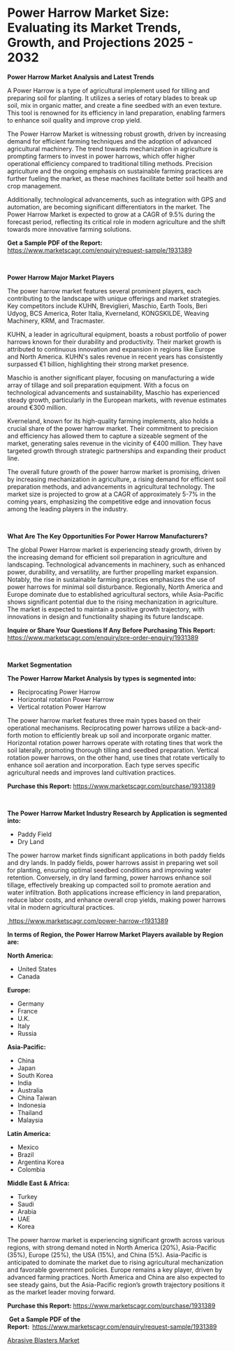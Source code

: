<p><h1>Power Harrow Market Size: Evaluating its Market Trends, Growth, and Projections 2025 - 2032</h1></p><p><strong>Power Harrow Market Analysis and Latest Trends</strong></p>
<p><p>A Power Harrow is a type of agricultural implement used for tilling and preparing soil for planting. It utilizes a series of rotary blades to break up soil, mix in organic matter, and create a fine seedbed with an even texture. This tool is renowned for its efficiency in land preparation, enabling farmers to enhance soil quality and improve crop yield.</p><p>The Power Harrow Market is witnessing robust growth, driven by increasing demand for efficient farming techniques and the adoption of advanced agricultural machinery. The trend towards mechanization in agriculture is prompting farmers to invest in power harrows, which offer higher operational efficiency compared to traditional tilling methods. Precision agriculture and the ongoing emphasis on sustainable farming practices are further fueling the market, as these machines facilitate better soil health and crop management.</p><p>Additionally, technological advancements, such as integration with GPS and automation, are becoming significant differentiators in the market. The Power Harrow Market is expected to grow at a CAGR of 9.5% during the forecast period, reflecting its critical role in modern agriculture and the shift towards more innovative farming solutions.</p></p>
<p><strong>Get a Sample PDF of the Report:&nbsp;</strong> <a href="https://www.marketscagr.com/enquiry/request-sample/1931389?utm_campaign=2320&utm_medium=2&utm_source=Github&utm_content=ia&utm_term=16022025&utm_id=power-harrow">https://www.marketscagr.com/enquiry/request-sample/1931389</a></p>
<p>&nbsp;</p>
<p><strong>Power Harrow Major Market Players</strong></p>
<p><p>The power harrow market features several prominent players, each contributing to the landscape with unique offerings and market strategies. Key competitors include KUHN, Breviglieri, Maschio, Earth Tools, Beri Udyog, BCS America, Roter Italia, Kverneland, KONGSKILDE, Weaving Machinery, KRM, and Tracmaster. </p><p>KUHN, a leader in agricultural equipment, boasts a robust portfolio of power harrows known for their durability and productivity. Their market growth is attributed to continuous innovation and expansion in regions like Europe and North America. KUHN's sales revenue in recent years has consistently surpassed €1 billion, highlighting their strong market presence.</p><p>Maschio is another significant player, focusing on manufacturing a wide array of tillage and soil preparation equipment. With a focus on technological advancements and sustainability, Maschio has experienced steady growth, particularly in the European markets, with revenue estimates around €300 million.</p><p>Kverneland, known for its high-quality farming implements, also holds a crucial share of the power harrow market. Their commitment to precision and efficiency has allowed them to capture a sizeable segment of the market, generating sales revenue in the vicinity of €400 million. They have targeted growth through strategic partnerships and expanding their product line.</p><p>The overall future growth of the power harrow market is promising, driven by increasing mechanization in agriculture, a rising demand for efficient soil preparation methods, and advancements in agricultural technology. The market size is projected to grow at a CAGR of approximately 5-7% in the coming years, emphasizing the competitive edge and innovation focus among the leading players in the industry.</p></p>
<p>&nbsp;</p>
<p><strong>What Are The Key Opportunities For Power Harrow Manufacturers?</strong></p>
<p><p>The global Power Harrow market is experiencing steady growth, driven by the increasing demand for efficient soil preparation in agriculture and landscaping. Technological advancements in machinery, such as enhanced power, durability, and versatility, are further propelling market expansion. Notably, the rise in sustainable farming practices emphasizes the use of power harrows for minimal soil disturbance. Regionally, North America and Europe dominate due to established agricultural sectors, while Asia-Pacific shows significant potential due to the rising mechanization in agriculture. The market is expected to maintain a positive growth trajectory, with innovations in design and functionality shaping its future landscape.</p></p>
<p><strong>Inquire or Share Your Questions If Any Before Purchasing This Report:</strong> <a href="https://www.marketscagr.com/enquiry/pre-order-enquiry/1931389?utm_campaign=2320&utm_medium=2&utm_source=Github&utm_content=ia&utm_term=16022025&utm_id=power-harrow">https://www.marketscagr.com/enquiry/pre-order-enquiry/1931389</a></p>
<p>&nbsp;</p>
<p><strong>Market Segmentation</strong></p>
<p><strong>The Power Harrow Market Analysis by types is segmented into:</strong></p>
<p><ul><li>Reciprocating Power Harrow</li><li>Horizontal rotation Power Harrow</li><li>Vertical rotation Power Harrow</li></ul></p>
<p><p>The power harrow market features three main types based on their operational mechanisms. Reciprocating power harrows utilize a back-and-forth motion to efficiently break up soil and incorporate organic matter. Horizontal rotation power harrows operate with rotating tines that work the soil laterally, promoting thorough tilling and seedbed preparation. Vertical rotation power harrows, on the other hand, use tines that rotate vertically to enhance soil aeration and incorporation. Each type serves specific agricultural needs and improves land cultivation practices.</p></p>
<p><strong>Purchase this Report:&nbsp;</strong><a href="https://www.marketscagr.com/purchase/1931389?utm_campaign=2320&utm_medium=2&utm_source=Github&utm_content=ia&utm_term=16022025&utm_id=power-harrow">https://www.marketscagr.com/purchase/1931389</a></p>
<p>&nbsp;</p>
<p><strong>The Power Harrow Market Industry Research by Application is segmented into:</strong></p>
<p><ul><li>Paddy Field</li><li>Dry Land</li></ul></p>
<p><p>The power harrow market finds significant applications in both paddy fields and dry lands. In paddy fields, power harrows assist in preparing wet soil for planting, ensuring optimal seedbed conditions and improving water retention. Conversely, in dry land farming, power harrows enhance soil tillage, effectively breaking up compacted soil to promote aeration and water infiltration. Both applications increase efficiency in land preparation, reduce labor costs, and enhance overall crop yields, making power harrows vital in modern agricultural practices.</p></p>
<p><a href="https://www.marketscagr.com/power-harrow-r1931389?utm_campaign=2320&utm_medium=2&utm_source=Github&utm_content=ia&utm_term=16022025&utm_id=power-harrow">&nbsp;https://www.marketscagr.com/power-harrow-r1931389</a></p>
<p><strong>In terms of Region, the Power Harrow Market Players available by Region are:</strong></p>
<p>
    <p> <strong> North America: </strong>
        <ul>
            <li>United States</li>
            <li>Canada</li>
        </ul>
        </p> 
    <p> <strong> Europe: </strong>
        <ul>
            <li>Germany</li>
            <li>France</li>
            <li>U.K.</li>
            <li>Italy</li>
            <li>Russia</li>
        </ul>
        </p> 
    <p> <strong> Asia-Pacific: </strong>
        <ul>
            <li>China</li>
            <li>Japan</li>
            <li>South Korea</li>
            <li>India</li>
            <li>Australia</li>
            <li>China Taiwan</li>
            <li>Indonesia</li>
            <li>Thailand</li>
            <li>Malaysia</li>
        </ul>
        </p> 
    <p> <strong> Latin America: </strong>
        <ul>
            <li>Mexico</li>
            <li>Brazil</li>
            <li>Argentina Korea</li>
            <li>Colombia</li>
        </ul>
        </p> 
    <p> <strong> Middle East & Africa: </strong>
        <ul>
            <li>Turkey</li>
            <li>Saudi</li>
            <li>Arabia</li>
            <li>UAE</li>
            <li>Korea</li>
        </ul>
    </p>
    </p>
<p><p>The power harrow market is experiencing significant growth across various regions, with strong demand noted in North America (20%), Asia-Pacific (35%), Europe (25%), the USA (15%), and China (5%). Asia-Pacific is anticipated to dominate the market due to rising agricultural mechanization and favorable government policies. Europe remains a key player, driven by advanced farming practices. North America and China are also expected to see steady gains, but the Asia-Pacific region’s growth trajectory positions it as the market leader moving forward.</p></p>
<p><strong>Purchase this Report: </strong><a href="https://www.marketscagr.com/purchase/1931389?utm_campaign=2320&utm_medium=2&utm_source=Github&utm_content=ia&utm_term=16022025&utm_id=power-harrow">https://www.marketscagr.com/purchase/1931389</a></p>
<p>&nbsp;<strong>Get a Sample PDF of the Report:&nbsp;&nbsp;</strong><a href="https://www.marketscagr.com/enquiry/request-sample/1931389?utm_campaign=2320&utm_medium=2&utm_source=Github&utm_content=ia&utm_term=16022025&utm_id=power-harrow">https://www.marketscagr.com/enquiry/request-sample/1931389</a></p>
<p><strong></strong></p>
<p><p><a href="https://github.com/cheryjhonson/Market-Research-Report-List-1/blob/main/abrasive-blasters-market.md?utm_campaign=2320&utm_medium=2&utm_source=Github&utm_content=ia&utm_term=16022025&utm_id=power-harrow">Abrasive Blasters Market</a></p></p>